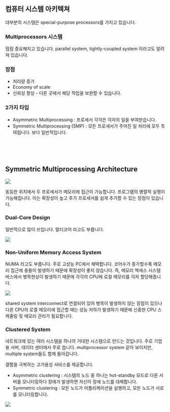 ## 컴퓨터 시스템 아키텍쳐
대부분의 시스템은 special-purpose processors를 가지고 있습니다. 

### Multiprocessors 시스템
점점 중요해지고 있습니다. parallel system, tightly-coupled system 이라고도 알려져 있습니다.

### 장점
- 처리량 증가
- Economy of scale
- 신뢰성 향상 - 다른 곳에서 해당 작업을 보완할 수 있습니다.

### 2가지 타입
- Asymmetric Multiprocessing : 프로세서 각각은 각자의 일을 부여받습니다.
- Symmetric Multiprocessing (SMP) : 모든 프로세서가 주어진 일 처리에 모두 투여됩니다. 보다 일반적입니다.

<br/><br/><br/>

## Symmetric Multiprocessing Architecture

![](https://velog.velcdn.com/images/seokjun0915/post/0fe0e804-7ea3-419f-ab0c-8b355325955f/image.png)

동등한 위치에서 두 프로세서가 메모리에 접근이 가능합니다. 프로그램의 병렬적 실행이 가능해집니다. 이는 확장성이 높고 추가 프로세서를 쉽게 추가할 수 있는 장점이 있습니다.


### Dual-Core Design
일반적으로 많이 쓰입니다. 멀티코어 라고도 부릅니다.

![](https://velog.velcdn.com/images/seokjun0915/post/027dd4ac-1d09-41ac-a617-e30002ed7625/image.png)

### Non-Uniform Memory Access System
NUMA 라고도 부릅니다. 주로 고성능 PC에서 채택합니다. 코어수가 증가할수록 메모리 접근에 충돌이 발생하기 때문에 확장성이 좋지 않습니다. 즉, 메모리 액세스 시스템 버스에서 병목현상이 발생하기 때문에 각각의 CPU에 로컬 메모리를 각자 할당해줍니다.

![](https://velog.velcdn.com/images/seokjun0915/post/62b533b1-949b-47e2-85ac-f51842b48b0a/image.png)

shared system interconnect로 연결되어 있어 병목이 발생하지 않는 장점이 있으나 다른 CPU의 로컬 메모리에 접근할 때는 성능 저하가 발생하기 때문에 신중한 CPU 스케줄링 및 메모리 관리가 필요합니다.

### Clustered System
네트워크에 있는 여러 시스템을 하나의 거대한 시스템으로 만드는 것입니다. 주로 기업용 서버, 데이터 센터에서 주로 씁니다. multiprocessor system 같아 보이지만, multiple system들도 함께 돌아갑니다.

결함을 극복하는 고가용성 서비스를 제공합니다.
- Asymmetric clustering : 시스템의 노드 중 하나는 hot-standby 모드로 다른 서버를 모니터링하다 장애가 발생하면 자신이 장애 노드를 대체합니다.
- Symmetric clustering : 모든 노드가 어플리케이션을 실행하고, 모든 노드가 서로를 모니터링합니다. 

![](https://velog.velcdn.com/images/seokjun0915/post/de2ac396-a6ee-472a-8c5a-4e3aeee00179/image.png)
